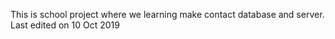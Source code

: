 This is school project where we learning make contact database and server. Last edited  on 10 Oct 2019
